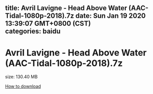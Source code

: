 
title: Avril Lavigne - Head Above Water (AAC-Tidal-1080p-2018).7z
date: Sun Jan 19 2020 13:39:07 GMT+0800 (CST)    
categories: baidu
---

# Avril Lavigne - Head Above Water (AAC-Tidal-1080p-2018).7z
size: 130.40 MB
 
 

[How to download](https://bpcam.bemobtrk.com/go/2ceec3aa-1ca2-46d6-b9ff-aaa5c184517c?jno=1760)
